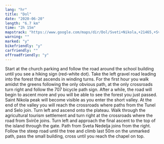 ```yaml
---
lang: "hr"
title: "Dol"
date: "2020-06-20"
length: "6.7 km"
time: "2h 15m"
mapstrack: "https://www.google.com/maps/dir/Dol/Sveti+Nikola,+21465,+Svir%C4%8De/@43.1566889,16.5858673,14z/data=!3m1!4b1!4m14!4m13!1m5!1m1!1s0x134a7e11b69fefe7:0x97201c81f935f425!2m2!1d16.6138481!2d43.1688321!1m5!1m1!1s0x134a7e589243301b:0xb511ab261b2d9d7e!2m2!1d16.597556!2d43.144528!3e2!5m1!1e4"
warning: ""
marked: "y"
bikefriendly: "y"
carfriendly: ""
offroadfriendly: "y"
---
```


Start at the church parking and follow the road around the school building until you see a hiking sign (red-white dot). Take the left gravel road leading into the forest that ascends in winding turns. For the first hour you walk amidst the greens following the only obvious path, at the only crossroads turn right and follow the 707 bicycle path sign. After a while, the road will begin to ascent more and you will be able to see the forest you just passed. Saint Nikola peak will become visible as you enter the short valley. At the end of the valley you will reach the crossroads where paths from the Tunel and Selo join. Turn left and ascend onto the plateau. Walk through the agricultural tourism settlement and turn right at the crossroads where the road from Svirče joins. Turn left and approach the final ascent to the top of the island through the gate. Path from Sveta Nedelja joins from the right. Follow the steep road until the tree and climb last 50m on the unmarked path, pass the small building, cross until you reach the chapel on top.